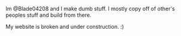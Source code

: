 Im @Blade04208 and I make dumb stuff.
I mostly copy off of other's peoples stuff and build from there.

My website is broken and under construction. :)
